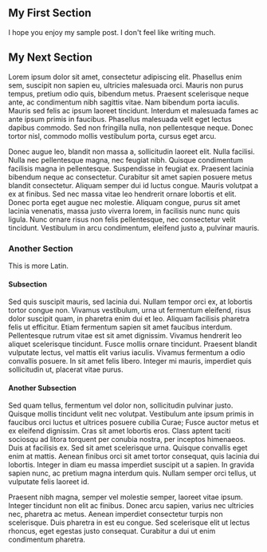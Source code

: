 ## My First Section

I hope you enjoy my sample post.  I don't feel like writing much.

## My Next Section

Lorem ipsum dolor sit amet, consectetur adipiscing elit. Phasellus enim sem, suscipit non sapien eu, ultricies malesuada orci. Mauris non purus tempus, pretium odio quis, bibendum metus. Praesent scelerisque neque ante, ac condimentum nibh sagittis vitae. Nam bibendum porta iaculis. Mauris sed felis ac ipsum laoreet tincidunt. Interdum et malesuada fames ac ante ipsum primis in faucibus. Phasellus malesuada velit eget lectus dapibus commodo. Sed non fringilla nulla, non pellentesque neque. Donec tortor nisl, commodo mollis vestibulum porta, cursus eget arcu.

Donec augue leo, blandit non massa a, sollicitudin laoreet elit. Nulla facilisi. Nulla nec pellentesque magna, nec feugiat nibh. Quisque condimentum facilisis magna in pellentesque. Suspendisse in feugiat ex. Praesent lacinia bibendum neque ac consectetur. Curabitur sit amet sapien posuere metus blandit consectetur. Aliquam semper dui id luctus congue. Mauris volutpat a ex at finibus. Sed nec massa vitae leo hendrerit ornare lobortis et elit. Donec porta eget augue nec molestie. Aliquam congue, purus sit amet lacinia venenatis, massa justo viverra lorem, in facilisis nunc nunc quis ligula. Nunc ornare risus non felis pellentesque, nec consectetur velit tincidunt. Vestibulum in arcu condimentum, eleifend justo a, pulvinar mauris.

### Another Section

This is more Latin.

#### Subsection

Sed quis suscipit mauris, sed lacinia dui. Nullam tempor orci ex, at lobortis tortor congue non. Vivamus vestibulum, urna ut fermentum eleifend, risus dolor suscipit quam, in pharetra enim dui et leo. Aliquam facilisis pharetra felis ut efficitur. Etiam fermentum sapien sit amet faucibus interdum. Pellentesque rutrum vitae est sit amet dignissim. Vivamus hendrerit leo aliquet scelerisque tincidunt. Fusce mollis ornare tincidunt. Praesent blandit vulputate lectus, vel mattis elit varius iaculis. Vivamus fermentum a odio convallis posuere. In sit amet felis libero. Integer mi mauris, imperdiet quis sollicitudin ut, placerat vitae purus.

#### Another Subsection

Sed quam tellus, fermentum vel dolor non, sollicitudin pulvinar justo. Quisque mollis tincidunt velit nec volutpat. Vestibulum ante ipsum primis in faucibus orci luctus et ultrices posuere cubilia Curae; Fusce auctor metus et ex eleifend dignissim. Cras sit amet lobortis eros. Class aptent taciti sociosqu ad litora torquent per conubia nostra, per inceptos himenaeos. Duis at facilisis ex. Sed sit amet scelerisque urna. Quisque convallis eget enim at mattis. Aenean finibus orci sit amet tortor consequat, quis lacinia dui lobortis. Integer in diam eu massa imperdiet suscipit ut a sapien. In gravida sapien nunc, ac pretium magna interdum quis. Nullam semper orci tellus, ut vulputate felis laoreet id.

Praesent nibh magna, semper vel molestie semper, laoreet vitae ipsum. Integer tincidunt non elit ac finibus. Donec arcu sapien, varius nec ultricies nec, pharetra ac metus. Aenean imperdiet consectetur turpis non scelerisque. Duis pharetra in est eu congue. Sed scelerisque elit ut lectus rhoncus, eget egestas justo consequat. Curabitur a dui ut enim condimentum pharetra. 